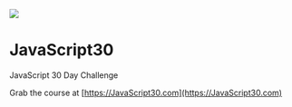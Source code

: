 ![](https://javascript30.com/images/JS3-social-share.png)

# JavaScript30

JavaScript 30 Day Challenge

Grab the course at [https://JavaScript30.com](https://JavaScript30.com)
